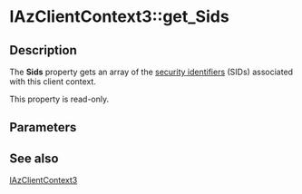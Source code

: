 # IAzClientContext3::get_Sids

## Description

The **Sids** property gets an array of the [security identifiers](https://learn.microsoft.com/windows/desktop/SecGloss/s-gly) (SIDs) associated with this client context.

This property is read-only.

## Parameters

## See also

[IAzClientContext3](https://learn.microsoft.com/windows/desktop/api/azroles/nn-azroles-iazclientcontext3)